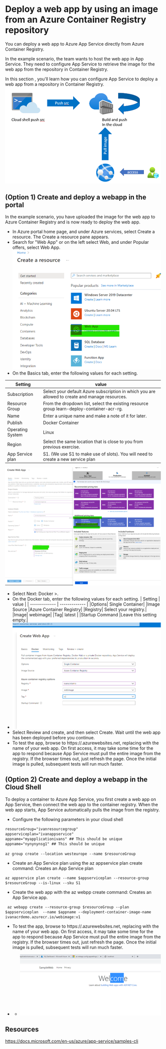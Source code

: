 # Deploy a web app by using an image from an Azure Container Registry repository
You can deploy a web app to Azure App Service directly from Azure Container Registry.

In the example scenario, the team wants to host the web app in App Service. They need to configure App Service to retrieve the image for the web app from the repository in Container Registry.

In this section , you'll learn how you can configure App Service to deploy a web app from a repository in Container Registry.
 ![lab1](./img/lab2overview.png)
## (Option 1) Create and deploy a webapp in the portal 
In the example scenario, you have uploaded the image for the web app to Azure Container Registry and is now ready to deploy the web app.
- In  Azure portal home page, and under Azure services, select Create a resource. The Create a resource pane appears.
- Search for "Web App" or on the left  select Web, and under Popular offers, select Web App.
  ![webapp](./img/3webapp.png)
- On the Basics tab, enter the following values for each setting.

| Setting   | value |
| ------------- | ------------- |
| Subscription | Select your default Azure subscription in which you are allowed to create and manage resources. | 
| Resource Group | From the dropdown list, select the existing resource group learn-deploy-container-acr-rg. | 
| Name |  Enter a unique name and make a note of it for later.| 
| Publish |  Docker Container | 
| Operating System | Linux | 
| Region |  Select the same location that is close to you from previous exercise. | 
| App Service plan | S1. (We use S1 to make use of slots). You will need to create a new service plan | 
  ![webapp](./img/4webapp.png)
- Select Next: Docker >.
- On the Docker tab, enter the following values for each setting.
| Setting   | value |
| ------------- | ------------- |
|Options|	Single Container|
|Image Source	|Azure Container Registry|
|Registry|	Select your registry.|
|Image|	webimage|
|Tag|	latest |
|Startup Command |Leave this setting empty.|
- ![webapp](./img/5webapp.png)
- Select Review and create, and then select Create. Wait until the web app has been deployed before you continue.
- To test the app, browse to https://<app-name>.azurewebsites.net, replacing <app-name> with the name of your web app. On first access, it may take some time for the app to respond because App Service must pull the entire image from the registry. If the browser times out, just refresh the page. Once the initial image is pulled, subsequent tests will run much faster.

## (Option 2) Create and deploy a webapp in the Cloud Shell  

To deploy a container to Azure App Service, you first create a web app on App Service, then connect the web app to the container registry. When the web app starts, App Service automatically pulls the image from the registry.
- Configure the following parameters in your cloud shell 
```
resourceGroup="ivanresourcegroup"
appserviceplan="ivanappservice"
appname="myapplicationivans" ## This should be unique
appname="nynynynsg1" ## This should be unique

az group create --location westeurope --name $resourceGroup
```
- Create an App Service plan using the az appservice plan create command: Creates an App Service plan
```
az appservice plan create --name $appserviceplan --resource-group $resourceGroup --is-linux --sku S1
```
- Create the web app with the az webpp create command: 	Creates an App Service app.
```
 az webapp create --resource-group $resourceGroup --plan $appserviceplan  --name $appname --deployment-container-image-name ivanacrdemo.azurecr.io/webimage:v1 
```
- To test the app, browse to https://<app-name>.azurewebsites.net, replacing <app-name> with the name of your web app. On first access, it may take some time for the app to respond because App Service must pull the entire image from the registry. If the browser times out, just refresh the page. Once the initial image is pulled, subsequent tests will run much faster.

-  -  ![webapüp](./img/1webapp.png)

## Resources 
https://docs.microsoft.com/en-us/azure/app-service/samples-cli
